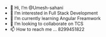 - 👋 Hi, I’m @Umesh-sahani
- 👀 I’m interested in Full Stack Development
- 🌱 I’m currently learning Angular Freamwork
- 💞️ I’m looking to collaborate on TCS 
- 📫 How to reach me ... 8299451822

<!---
Umesh-sahani/Umesh-sahani is a ✨ special ✨ repository because its `README.md` (this file) appears on your GitHub profile.
You can click the Preview link to take a look at your changes.
--->
